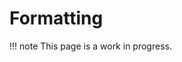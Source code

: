 # Formatting

!!! note
    This page is a work in progress.

<!-- ## Style guide



## Indent your code -->
